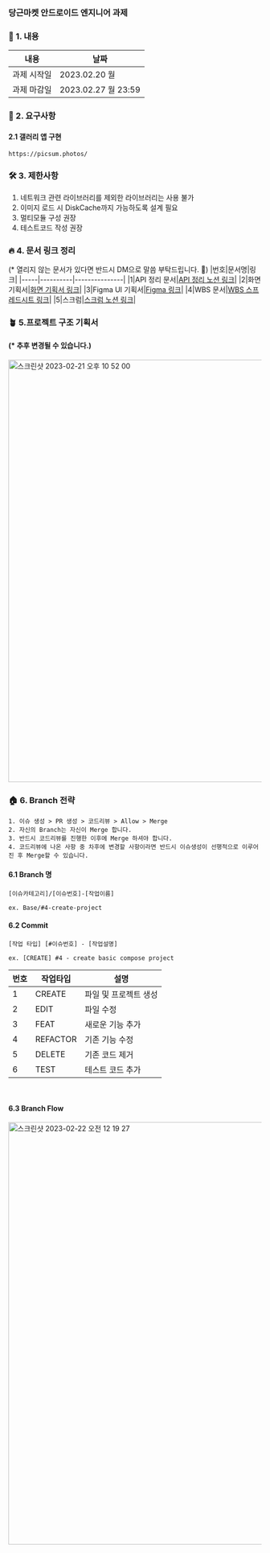 ### 당근마켓 안드로이드 엔지니어 과제

### 📌 1. 내용
|내용|날짜|
|-------|---------------|
| 과제 시작일 | 2023.02.20 월 |
| 과제 마감일 | 2023.02.27 월 23:59 |

### 🍿 2. 요구사항
#### 2.1 갤러리 앱 구현
```
https://picsum.photos/
```
### 🛠 3. 제한사항
1. 네트워크 관련 라이브러리를 제외한 라이브러리는 사용 불가
2. 이미지 로드 시 DiskCache까지 가능하도록 설계 필요
2. 멀티모듈 구성 권장
3. 테스트코드 작성 권장

### 🔥 4. 문서 링크 정리
(* 열리지 않는 문서가 있다면 반드시 DM으로 말씀 부탁드립니다. 🙏)
|번호|문서명|링크|
|-----|----------|---------------|
|1|API 정리 문서|[API 정리 노션 링크](https://seom-seom.notion.site/Picsum-API-233deb20e25544469142c8376ba4ead2)|
|2|화면기획서|[화면 기획서 링크](https://drive.google.com/file/d/1D72OHRV1FrJeZcKwtMeYneTLgmQMG5Kz/view?usp=sharing)|
|3|Figma UI 기획서|[Figma 링크](https://www.figma.com/file/imArI7vqRy53wX6Q2ogj2r/%EB%8B%B9%EA%B7%BC%ED%8F%AC%ED%86%A0?node-id=0%3A1&t=XnVfBAjTElQ67qOb-1)|
|4|WBS 문서|[WBS 스프레드시트 링크](https://docs.google.com/spreadsheets/d/1eKU6OHMDxXxYqm6o-FdIEMV8gKxX7bSD43O3JEM-2nE/edit?usp=sharing)|
|5|스크럼|[스크럼 노션 링크](https://seom-seom.notion.site/ede478dd358a4b37a016d58e6210f9e6)|

### 🪴 5.프로젝트 구조 기획서
#### (* 추후 변경될 수 있습니다.)
<img width="840" alt="스크린샷 2023-02-21 오후 10 52 00" src="https://user-images.githubusercontent.com/22411296/220365200-17cd6cfc-ffcb-4f50-81c7-73ca2e87f5ca.png">

### 🏠 6. Branch 전략
```
1. 이슈 생성 > PR 생성 > 코드리뷰 > Allow > Merge
2. 자신의 Branch는 자신이 Merge 합니다.
3. 반드시 코드리뷰를 진행한 이후에 Merge 하셔야 합니다.
4. 코드리뷰에 나온 사항 중 차후에 변경할 사항이라면 반드시 이슈생성이 선행적으로 이루어진 후 Merge할 수 있습니다.
```
#### 6.1 Branch 명
```
[이슈카테고리]/[이슈번호]-[작업이름]

ex. Base/#4-create-project
```

#### 6.2 Commit
```
[작업 타입] [#이슈번호] - [작업설명]

ex. [CREATE] #4 - create basic compose project
```
|번호|작업타입|설명|
|-----|----------|---------------|
|1|CREATE|파일 및 프로젝트 생성|
|2|EDIT|파일 수정|
|3|FEAT|새로운 기능 추가|
|4|REFACTOR|기존 기능 수정|
|5|DELETE|기존 코드 제거|
|6|TEST|테스트 코드 추가|

<br/>

#### 6.3 Branch Flow
<img width="840" alt="스크린샷 2023-02-22 오전 12 19 27" src="https://user-images.githubusercontent.com/22411296/220386178-478f7056-de6e-45e0-80cf-fd947f3c3e5c.png">
